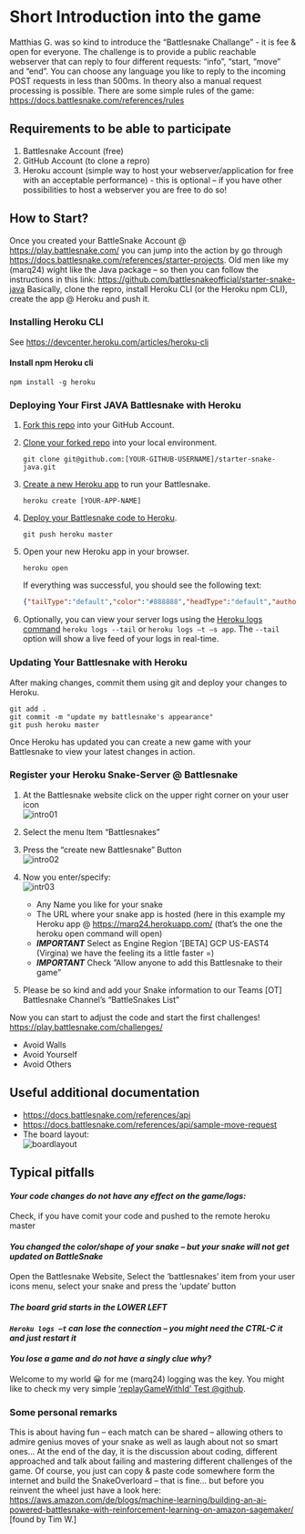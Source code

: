 # Short Introduction into the game

Matthias G. was so kind to introduce the “Battlesnake Challange” - it is fee & open for everyone. The challenge is
to provide a public reachable webserver that can reply to four different requests: “info”, “start, “move” and “end”. You
can choose any language you like to reply to the incoming POST requests in less than 500ms. In theory also a manual
request processing is possible. There are some simple rules of the game: https://docs.battlesnake.com/references/rules

## Requirements to be able to participate

1. Battlesnake Account (free)
2. GitHub Account (to clone a repro)
3. Heroku account (simple way to host your webserver/application for free with an acceptable performance) - this is
   optional – if you have other possibilities to host a webserver you are free to do so!

## How to Start?

Once you created your BattleSnake Account @ https://play.battlesnake.com/ you can jump into the action by go
through https://docs.battlesnake.com/references/starter-projects. Old men like my (marq24) wight like the Java package –
so then you can follow the instructions in this link: https://github.com/battlesnakeofficial/starter-snake-java
Basically, clone the repro, install Heroku CLI (or the Heroku npm CLI), create the app @ Heroku and push it.

### Installing Heroku CLI

See https://devcenter.heroku.com/articles/heroku-cli

#### Install npm Heroku cli

`npm install -g heroku`

### Deploying Your First JAVA Battlesnake with Heroku

1. [Fork this repo](https://github.com/BattlesnakeOfficial/starter-snake-java/fork) into your GitHub Account.

2. [Clone your forked repo](https://help.github.com/en/github/creating-cloning-and-archiving-repositories/cloning-a-repository) into your local environment.
    ```shell
    git clone git@github.com:[YOUR-GITHUB-USERNAME]/starter-snake-java.git
    ```

3. [Create a new Heroku app](https://devcenter.heroku.com/articles/creating-apps) to run your Battlesnake.
    ```shell
    heroku create [YOUR-APP-NAME]
    ```

4. [Deploy your Battlesnake code to Heroku](https://devcenter.heroku.com/articles/git#deploying-code).
    ```shell
    git push heroku master
    ```

5. Open your new Heroku app in your browser.
    ```shell
    heroku open
    ```
    If everything was successful, you should see the following text:
    ```JSON
    {"tailType":"default","color":"#888888","headType":"default","author":"","apiversion":"1"}
    ```

6. Optionally, you can view your server logs using the [Heroku logs command](https://devcenter.heroku.com/articles/logging#log-retrieval) `heroku logs --tail` or `heroku logs –t –s app`. The `--tail` option will show a live feed of your logs in real-time.

### Updating Your Battlesnake with Heroku

After making changes, commit them using git and deploy your changes to Heroku.

```
git add .
git commit -m "update my battlesnake's appearance"
git push heroku master
```

Once Heroku has updated you can create a new game with your Battlesnake to view your latest changes in action.

### Register your Heroku Snake-Server @ Battlesnake

1. At the Battlesnake website click on the upper right corner on your user icon<br/>
   ![intro01](intro01.png)
2. Select the menu Item “Battlesnakes”
3. Press the “create new Battlesnake” Button<br/>
   ![intro02](intro02.png)<br/>
4. Now you enter/specify:<br/>
   ![intr03](intro03.png)<br/>
    - Any Name you like for your snake
    - The URL where your snake app is hosted (here in this example my Heroku app @ https://marq24.herokuapp.com/ (that’s
      the one the heroku open command will open)
    - _**IMPORTANT**_ Select as Engine Region ’[BETA] GCP US-EAST4 (Virgina) we have the feeling its a little faster =)
    - _**IMPORTANT**_ Check ”Allow anyone to add this Battlesnake to their game”

5. Please be so kind and add your Snake information to our Teams [OT] Battlesnake Channel’s “BattleSnakes List”

Now you can start to adjust the code and start the first challenges! https://play.battlesnake.com/challenges/
- Avoid Walls
- Avoid Yourself
- Avoid Others

## Useful additional documentation

- https://docs.battlesnake.com/references/api
- https://docs.battlesnake.com/references/api/sample-move-request
- The board layout:<br/>
![boardlayout](intro04.png)

## Typical pitfalls

#### _Your code changes do not have any effect on the game/logs:_<br/>

Check, if you have comit your code and pushed to the remote heroku master

#### _You changed the color/shape of your snake – but your snake will not get updated on BattleSnake_<br/>

Open the Battlesnake Website, Select the ‘battlesnakes’ item from your user icons menu, select your snake and press the
‘update’ button

#### _The board grid starts in the LOWER LEFT_

#### _`Heroku logs –t` can lose the connection – you might need the CTRL-C it and just restart it_

#### _You lose a game and do not have a singly clue why?_<br/>

Welcome to my world 😀 for me (marq24) logging was the key. You might like to check my very
simple [‘replayGameWithId’ Test @github](https://github.com/marq24/doedel-snake/blob/0e2c02eaf9b4e0d2f1294c5ebd9d7ad67af93ec8/src/test/java/com/emb/bs/ite/SnakeTest.java#L105).

### Some personal remarks

This is about having fun – each match can be shared – allowing others to admire genius moves of your snake as well as
laugh about not so smart ones... At the end of the day, it is the discussion about coding, different approached and talk
about failing and mastering different challenges of the game. Of course, you just can copy & paste code somewhere form
the internet and build the SnakeOverloard – that is fine... but before you reinvent the wheel just have a look
here: https://aws.amazon.com/de/blogs/machine-learning/building-an-ai-powered-battlesnake-with-reinforcement-learning-on-amazon-sagemaker/ [found by Tim W.]

